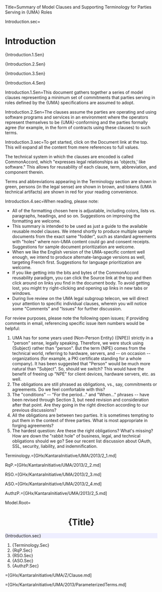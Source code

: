 Title=Summary of Model Clauses and Supporting Terminology for Parties Serving in {UMA} Roles

Introduction.sec=<h1>Introduction</h1><p>{Introduction.1.Sen}</p><p>{Introduction.2.Sen}</p><p>{Introduction.3.Sen}</p><p>{Introduction.4.Sen}

Introduction.1.Sen=This document gathers together a series of model clauses representing a minimum set of commitments that parties serving in roles defined by the {UMA} specifications are assumed to adopt. 

Introduction.2.Sen=The clauses assume the parties are operating and using software programs and services in an environment where the operators represent themselves to be {UMA}-conforming and the parties formally agree (for example, in the form of contracts using these clauses) to such terms.

Introduction.3.sec=To get started, click on the Document link at the top. This will expand all the content from mere references to full values.</p><p>The technical system in which the clauses are encoded is called CommonAccord, which "expresses legal relationships as 'objects,' like software." This allows for reusability of each clause, term, abbreviation, and component therein.</p><p>Terms and abbreviations appearing in the Terminology section are shown in green, persons (in the legal sense) are shown in brown, and tokens (UMA technical artifacts) are shown in red for your reading convenience.

Introduction.4.sec=When reading, please note:</p><ul><li>All of the formatting chosen here is adjustable, including colors, lists vs. paragraphs, headings, and so on. Suggestions on improving the formatting are welcome.</li><li>This summary is intended to be used as just a guide to the available reusable model clauses. We intend shortly to produce multiple sample documents from the exact same "fodder", such as standard agreements with "holes" where non-UMA content could go and consent receipts. Suggestions for sample document prioritization are welcome.</li><li>When we like the English version of the UMA-specific content well enough, we intend to produce alternate-language versions as well, targeting French first. Suggestions for language prioritization are welcome.</li><li>If you like getting into the bits and bytes of the CommonAccord reusability paradigm, you can click the Source link at the top and then click around on links you find in the document body. To avoid getting lost, you might try right-clicking and opening up links in new tabs or windows.</li><li>During live review on the UMA legal subgroup telecon, we will direct your attention to specific individual clauses, wherein you will notice some "Comments" and "Issues" for further discussion.</li></ul><p>For review purposes, please note the following open issues; if providing comments in email, referencing specific issue item numbers would be helpful:</p><ol><li>UMA has for some years used (Non-Person Entity} ({NPE}) strictly in a "person" sense, legally speaking. Therefore, we were stuck using {Subject} rather than "person". But the term {NPE} comes from the technical world, referring to hardware, servers, and -- on occasion -- organizations (for example, a PKI certificate standing for a whole company). It has been suggested that "Person" would be much more natural than "Subject". So, should we switch? This would have the benefit of freeing up "NPE" for client devices, hardware servers, etc. as well. </li><li>The obligations are still phrased as obligations, vs., say, commitments or agreements. Do we feel comfortable with this?</li><li>The "conditions" -- "For the period..." and "When..." phrases -- have been revised through Section 3, but need revision and consideration after that point. Are they going in the right direction according to our previous discussions?</li><li>All the obligations are between two parties. It is sometimes tempting to put them in the context of three parties. What is most appropriate in forging agreements?</li><li>The hardest question: Are these the right obligations? What's missing? How are down the "rabbit hole" of business, legal, and technical obligations should we go? See our recent list discussion about OAuth, SSL, security, liability, and indemnification.</li></ol>

Terminology.=[GHx/KantaraInitiative/UMA/2013/2_1.md]

RqP.=[GHx/KantaraInitiative/UMA/2013/2_2.md]

RSO.=[GHx/KantaraInitiative/UMA/2013/2_3.md]

ASO.=[GHx/KantaraInitiative/UMA/2013/2_4.md]

AuthzP.=[GHx/KantaraInitiative/UMA/2013/2_5.md]

Model.Root=<h1 align="center">{Title}</h1><div style="background-color: #EEEEFF">{Introduction.sec}</div><ol><li>{Terminology.Sec}<li>{RqP.Sec}<li>{RSO.Sec}<li>{ASO.Sec}<li>{AuthzP.Sec}</ol>

=[GHx/KantaraInitiative/UMA/Z/Clause.md]

=[GHx/KantaraInitiative/UMA/2013/ParameterizedTerms.md]
